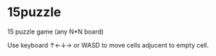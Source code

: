 # 15puzzle
15 puzzle game (any N*N board)

Use keyboard ↑←↓→ or WASD to move cells adjucent to empty cell.
